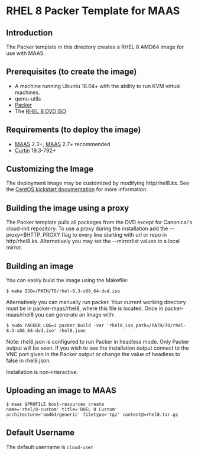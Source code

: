 # RHEL 8 Packer Template for MAAS

## Introduction
The Packer template in this directory creates a RHEL 8 AMD64 image for use with MAAS.

## Prerequisites (to create the image)

* A machine running Ubuntu 18.04+ with the ability to run KVM virtual machines.
* qemu-utils
* [Packer](https://www.packer.io/intro/getting-started/install.html)
* The [RHEL 8 DVD ISO](https://developers.redhat.com/products/rhel/download)

## Requirements (to deploy the image)

* [MAAS](https://maas.io) 2.3+, [MAAS](https://maas.io) 2.7+ recommended
* [Curtin](https://launchpad.net/curtin) 19.3-792+

## Customizing the Image
The deployment image may be customized by modifying http/rhel8.ks. See the [CentOS kickstart documentation](https://docs.centos.org/en-US/centos/install-guide/Kickstart2/) for more information.

## Building the image using a proxy
The Packer template pulls all packages from the DVD except for Canonical's
cloud-init repository. To use a proxy during the installation add the
--proxy=$HTTP_PROXY flag to every line starting with url or repo in
http/rhel8.ks. Alternatively you may set the --mirrorlist values to a
local mirror.

## Building an image
You can easily build the image using the Makefile:

```
$ make ISO=/PATH/TO/rhel-8.3-x86_64-dvd.iso
```

Alternatively you can manually run packer. Your current working directory must
be in packer-maas/rhel8, where this file is located. Once in packer-maas/rhel8
you can generate an image with:

```
$ sudo PACKER_LOG=1 packer build -var 'rhel8_iso_path=/PATH/TO/rhel-8.3-x86_64-dvd.iso' rhel8.json
```

Note: rhel8.json is configured to run Packer in headless mode. Only Packer
output will be seen. If you wish to see the installation output connect to the
VNC port given in the Packer output or change the value of headless to false in
rhel8.json.

Installation is non-interactive.

## Uploading an image to MAAS
```
$ maas $PROFILE boot-resources create
name='rhel/8-custom' title='RHEL 8 Custom' architecture='amd64/generic' filetype='tgz' content@=rhel8.tar.gz
```

## Default Username
The default username is ```cloud-user```
